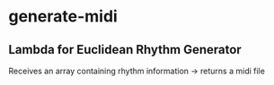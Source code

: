 # generate-midi
## Lambda for Euclidean Rhythm Generator
Receives an array containing rhythm information -> returns a midi file
